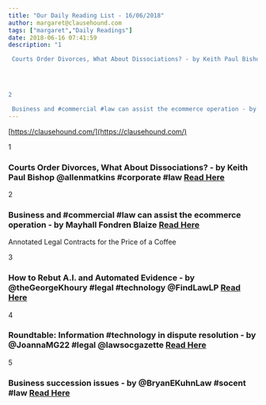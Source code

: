 ```yaml
---
title: "Our Daily Reading List - 16/06/2018"
author: margaret@clausehound.com
tags: ["margaret","Daily Readings"]
date: 2018-06-16 07:41:59
description: "1

 Courts Order Divorces, What About Dissociations? - by Keith Paul Bishop @allenmatkins #corporate #law Read Here

 


2

 Business and #commercial #law can assist the ecommerce operation - by Ma..."
---
```


[https://clausehound.com/](https://clausehound.com/)

1

###  Courts Order Divorces, What About Dissociations? - by Keith Paul Bishop @allenmatkins #corporate #law [Read Here](https://www.calcorporatelaw.com/courts-order-divorces-what-about-dissociations)

 

2

###  Business and #commercial #law can assist the ecommerce operation - by Mayhall Fondren Blaize  [Read Here](https://www.mfbfirm.com/blog/2018/06/business-and-commercial-law-can-assist-the-ecommerce-operation.shtml)

Annotated Legal Contracts
for the Price of a Coffee

3

###  How to Rebut A.I. and Automated Evidence - by @theGeorgeKhoury #legal #technology @FindLawLP [Read Here](https://blogs.findlaw.com/technologist/2018/06/how-to-rebut-ai-and-automated-evidence.html)

 

4

###  Roundtable: Information #technology in dispute resolution - by @JoannaMG22 #legal @lawsocgazette [Read Here](https://www.lawgazette.co.uk/roundtables/roundtable-information-technology-in-dispute-resolution/5066307.article)

 

5

###  Business succession issues - by @BryanEKuhnLaw #socent #law [Read Here](https://www.bryankuhnlaw.com/blog/2018/05/business-succession-issues.shtml)

 